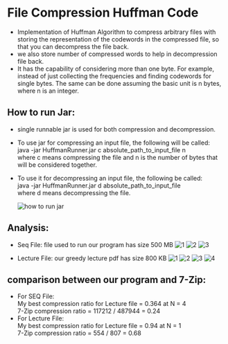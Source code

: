# File Compression Huffman Code
  - Implementation of Huffman Algorithm to compress arbitrary files with storing the representation of the codewords in the compressed file,
    so that you can decompress the file back.
  - we also store number of compressed words to help in decompression file back.
  - It has the capability of considering more than one byte. For example, instead of just collecting the frequencies and finding codewords for single bytes.
    The same can be done assuming the basic unit is n bytes, where n is an integer.
    
## How to run Jar:
  - single runnable jar is used for both compression and decompression.
  - To use jar for compressing an input file, the following will be called:\
        java -jar HuffmanRunner.jar c absolute_path_to_input_file n\
    where c means compressing the file and n is the number of bytes that will be considered together.
  - To use it for decompressing an input file, the following be called:\
        java -jar HuffmanRunner.jar d absolute_path_to_input_file\
    where d means decompressing the file.
    
    ![how to run jar](https://user-images.githubusercontent.com/95590176/215638049-da018822-be91-4f71-bc99-e9128f7c4fc6.jpg)
    
## Analysis:
  - Seq File: file used to run our program has size 500 MB
  ![1](https://user-images.githubusercontent.com/95590176/215638650-fea672da-e651-486b-86e9-007212f34584.jpg)
  ![2](https://user-images.githubusercontent.com/95590176/215638654-f2c5161e-1e95-48cc-8605-6e1971c30026.jpg)
  ![3](https://user-images.githubusercontent.com/95590176/215638657-a0e7fd8c-5f3e-46db-89c9-5ae92f4221f9.jpg)

  - Lecture File: our greedy lecture pdf has size 800 KB
    ![1](https://user-images.githubusercontent.com/95590176/215639194-4fcde865-b4b4-45fa-bd4f-dd734f0fad18.jpg)
    ![2](https://user-images.githubusercontent.com/95590176/215639197-9e6d6710-ce96-48a0-a10c-232c54e0f19a.jpg)
    ![3](https://user-images.githubusercontent.com/95590176/215639199-e5f0ff9d-ee37-4075-b660-3f3344e7c89d.jpg)
    ![4](https://user-images.githubusercontent.com/95590176/215639200-c758cf9f-bb32-4148-8720-5254f196061f.jpg)

## comparison between our program and 7-Zip:
  - For SEQ File:\
    My best compression ratio for Lecture file = 0.364 at N = 4\
    7-Zip compression ratio = 117212 / 487944 = 0.24
  - For Lecture File:\
    My best compression ratio for Lecture file = 0.94 at N = 1\
    7-Zip compression ratio = 554 / 807 = 0.68
    
